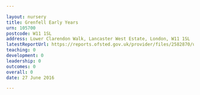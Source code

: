 ```yaml
---

layout: nursery
title: Grenfell Early Years
urn: 105700
postcode: W11 1SL
address: Lower Clarendon Walk, Lancaster West Estate, London, W11 1SL
latestReportUrl: https://reports.ofsted.gov.uk/provider/files/2582870/urn/105700.pdf
teaching: 0
development: 0
leadership: 0
outcomes: 0
overall: 0
date: 27 June 2016

---
```

